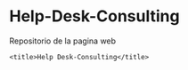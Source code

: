 # Help-Desk-Consulting
Repositorio de la pagina web

<!DOCTYPE html>
<html lang="en">
<head>
	<meta charset="UTF-8">

	<title>Help Desk-Consulting</title>
</head>
<body>
	
</body>
</html>
